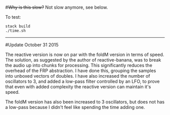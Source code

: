 #~~Why is this slow?~~ Not slow anymore, see below.

To test:

```
stack build
./time.sh
```



------------------

#Update October 31 2015

The reactive version is now on par with the foldM version in terms of speed.
The solution, as suggested by the author of reactive-banana, was to
break the audio up into chunks for processing. This significantly reduces the
overhead of the FRP abstraction. I have done this, grouping the samples
into unboxed vectors of doubles. I have also increased the number
of oscillators to 3, and added a low-pass filter controlled by an LFO,
to prove that even with added complexity the reactive version can
maintain it's speed.

The foldM version has also been increased to 3 oscillators, but
does not has a low-pass because I didn't feel like spending the
time adding one.
